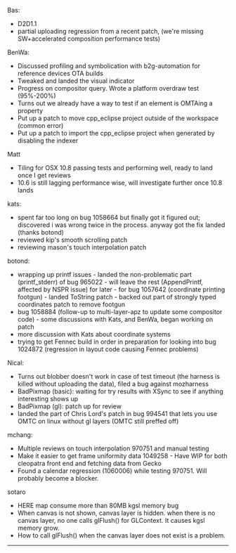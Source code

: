 Bas:
* D2D1.1
* partial uploading regression from a recent patch, (we're missing SW+accelerated composition performance tests)

BenWa:
* Discussed profiling and symbolication with b2g-automation for reference devices OTA builds
* Tweaked and landed the visual indicator
* Progress on compositor query. Wrote a platform overdraw test (95%-200%)
* Turns out we already have a way to test if an element is OMTAing a property
* Put up a patch to move cpp_eclipse project outside of the workspace (common error)
* Put up a patch to import the cpp_eclipse project when generated by disabling the indexer

Matt
* Tiling for OSX 10.8 passing tests and performing well, ready to land once I get reviews
* 10.6 is still lagging performance wise, will investigate further once 10.8 lands

kats:
* spent far too long on bug 1058664 but finally got it figured out; discovered i was wrong twice in the process. anyway got the fix landed (thanks botond)
* reviewed kip's smooth scrolling patch
* reviewing mason's touch interpolation patch

botond:
  - wrapping up printf issues
          - landed the non-problematic part (printf_stderr) of bug 965022
          - will leave the rest (AppendPrintf, affected by NSPR issue) for later
          - for bug 1057642 (coordinate printing footgun)
             - landed ToString patch
             - backed out part of strongly typed coordinates patch to remove footgun
  - bug 1058884 (follow-up to multi-layer-apz to update some compositor code)
          - some discussions with Kats, and BenWa, began working on patch
  - more discussion with Kats about coordinate systems
  - trying to get Fennec build in order in preparation for looking into bug 1024872 (regression in layout code causing Fennec problems)



Nical:
* Turns out blobber doesn't work in case of test timeout (the harness is killed without uploading the data), filed a bug against mozharness
* BadPixmap (basic): waiting for try results with XSync to see if anything interesting shows up
* BadPixmap (gl): patch up for review
* landed the part of Chris Lord's patch in bug 994541 that lets you use OMTC on linux without gl layers (OMTC still preffed off)

mchang:
* Multiple reviews on touch interpolation 970751 and manual testing
* Make it easier to get frame uniformity data 1049258 - Have WIP for both cleopatra front end and fetching data from Gecko
* Found a calendar regression (1060006) while testing 970751. Will probably become a blocker.

sotaro
* HERE map consume more than 80MB kgsl memory bug
* When canvas is not shown, canvas layer is hidden. when there is no canvas layer, no one calls glFlush() for GLContext. It causes kgsl memory grow.
* How to call glFlush() when the canvas layer does not exist is a problem.

________________


